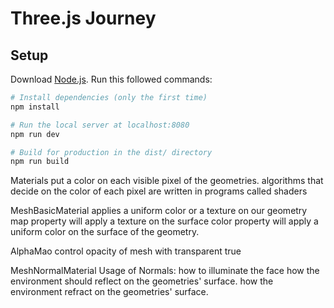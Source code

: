 # Three.js Journey

## Setup
Download [Node.js](https://nodejs.org/en/download/).
Run this followed commands:

``` bash
# Install dependencies (only the first time)
npm install

# Run the local server at localhost:8080
npm run dev

# Build for production in the dist/ directory
npm run build
```

Materials
    put a color on each visible pixel of the geometries.
    algorithms that decide on the color of each pixel are written in programs called shaders

MeshBasicMaterial
    applies a uniform color or a texture on our geometry
    map property will apply a texture on the surface
    color property will apply a uniform color on the surface of the geometry. 

AlphaMao
    control opacity of mesh with transparent true

MeshNormalMaterial
    Usage of Normals:
        how to illuminate the face
        how the environment should reflect on the geometries' surface.
        how the environment refract on the geometries' surface.
    
